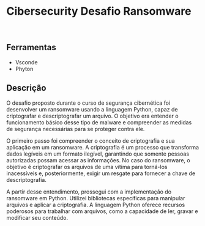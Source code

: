 # Cibersecurity Desafio Ransomware
<br> 

## Ferramentas
- Vsconde
- Phyton

## Descrição
O desafio proposto durante o curso de segurança cibernética foi desenvolver um ransomware usando a linguagem Python, capaz de criptografar e descriptografar um arquivo. O objetivo era entender o funcionamento básico desse tipo de malware e compreender as medidas de segurança necessárias para se proteger contra ele.

O primeiro passo foi compreender o conceito de criptografia e sua aplicação em um ransomware. A criptografia é um processo que transforma dados legíveis em um formato ilegível, garantindo que somente pessoas autorizadas possam acessar as informações. No caso do ransomware, o objetivo é criptografar os arquivos de uma vítima para torná-los inacessíveis e, posteriormente, exigir um resgate para fornecer a chave de descriptografia.

A partir desse entendimento, prossegui com a implementação do ransomware em Python. Utilizei bibliotecas específicas para manipular arquivos e aplicar a criptografia. A linguagem Python oferece recursos poderosos para trabalhar com arquivos, como a capacidade de ler, gravar e modificar seu conteúdo.
